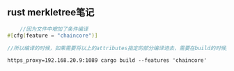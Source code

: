 
## rust merkletree笔记

```rust
    //因为文件中增加了条件编译
#[cfg(feature = "chaincore")]

//所以编译的时候，如果需要将以上的attributes指定的部分编译进去，需要在build的时候指定feature

```

```shell
https_proxy=192.168.20.9:1089 cargo build --features 'chaincore'
```

